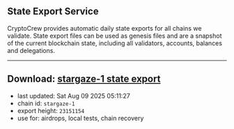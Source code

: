 ## State Export Service
CryptoCrew provides automatic daily state exports for all chains we validate. State export files can be used as genesis files and are a snapshot of the current blockchain state, including all validators, accounts, balances and delegations.

---
**Download: [stargaze-1 state export](https://dl-eu2.ccvalidators.com/SERVICE/stargaze/stargaze-1_export_23151154.json)**
---

- last updated: Sat Aug 09 2025 05:11:27
- chain id: `stargaze-1`
- export height: `23151154`
- use for: airdrops, local tests, chain recovery
